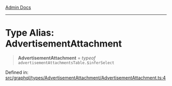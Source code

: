 [Admin Docs](/)

***

# Type Alias: AdvertisementAttachment

> **AdvertisementAttachment** = *typeof* `advertisementAttachmentsTable.$inferSelect`

Defined in: [src/graphql/types/AdvertisementAttachment/AdvertisementAttachment.ts:4](https://github.com/PurnenduMIshra129th/talawa-api/blob/89904a627ec60a3b378f6b033f4255df4e9e59ab/src/graphql/types/AdvertisementAttachment/AdvertisementAttachment.ts#L4)

